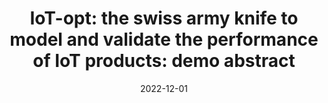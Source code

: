 ---
title: "IoT-opt: the swiss army knife to model and validate the performance of IoT products: demo abstract"
collection: publications
category: conferences
permalink: /publication/2022-iotopt
#excerpt: 'This paper is about the number 1. The number 2 is left for future work.'
date: 2022-12-01
#venue: 'Proceedings of the 23rd International Middleware Conference Demos and Posters'
#slidesurl: 'http://pratyushagnihotri.github.io/files/slides1.pdf'
paperurl: 'https://www.kom.tu-darmstadt.de/assets/6eb1d080-b081-4640-8e02-34af74f7ad27/ALRK22.pdf'
bibtexurl: 'https://dl.acm.org/doi/10.1145/3565386.3565490'
citation: '<b>Agnihotri, Pratyush</b> and Luthra, Manisha and Rodriguez, Miguel and Koldehofe, Boris. (2022). &quot;IoT-opt: the swiss army knife to model and validate the performance of IoT products: demo abstract.&quot; <i>Proceedings of the 23rd International Middleware Conference Demos and Posters</i>.'


---